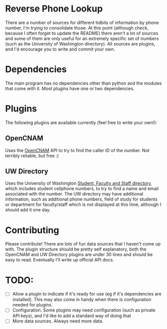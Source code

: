 # Reverse Phone Lookup

There are a number of sources for different tidbits of information by phone number, I'm trying to
consolidate those. At this point (although check, because I often forget to update the README) there
aren't a lot of sources and some of them are only useful for an extremely specific set of numbers
(such as the University of Washington directory). All sources are plugins, and I'd encourage you to
write and commit your own.

# Dependencies
The main program has no dependencies other than python and the modules that come with it. Most
plugins have one or two dependencies.

# Plugins
The following plugins are available currently (feel free to write your own!):

## OpenCNAM
Uses the [OpenCNAM](https://www.opencnam.com/) API to try to find the caller ID of the number. Not
terribly reliable, but free :)

## UW Directory
Uses the University of Washington [Student, Faculty and Staff directory](https://www.washington.edu/home/peopledir/),
which includes student cellphone numbers, to try to find a name and email associated with the
number. The UW directory may have additional information, such as additional phone numbers, field of
study for students or department for faculty/staff which is not displayed at this time, although I
should add it one day.

# Contributing
Please contribute! There are lots of fun data sources that I haven't come up with. The plugin
structure should be pretty self explanatory, both the OpenCNAM and UW Directory plugins are under
30 lines and should be easy to read. Eventually I'll write up official API docs.

# TODO:
 - [ ] Allow a plugin to indicate if it's ready for use (eg if it's dependencies are installed).
 This may also come in handy when there is configuration needed for plugins.
 - [ ] Configuration. Some plugins may need configuration (such as private API keys), and I'd like
 to add a standard way of doing that
 - [ ] More data sources. Always need more data.
